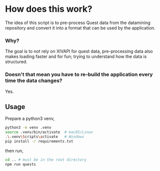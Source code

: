 # How does this work?

The idea of this script is to pre-process Quest data from the datamining repository and convert it into a format that can be used by the application.

### Why?

The goal is to not rely on XIVAPI for quest data, pre-processing data also makes loading faster and for fun; trying to understand how the data is structured.

### Doesn't that mean you have to re-build the application every time the data changes?

Yes.

## Usage

Prepare a python3 venv,

```sh
python3 -m venv .venv
source .venv/bin/activate  # macOS/Linux
.\.venv\Scripts\activate   # Windows
pip install -r requirements.txt
```

then run,

```sh
cd .. # must be in the root directory
npm run quests
```
